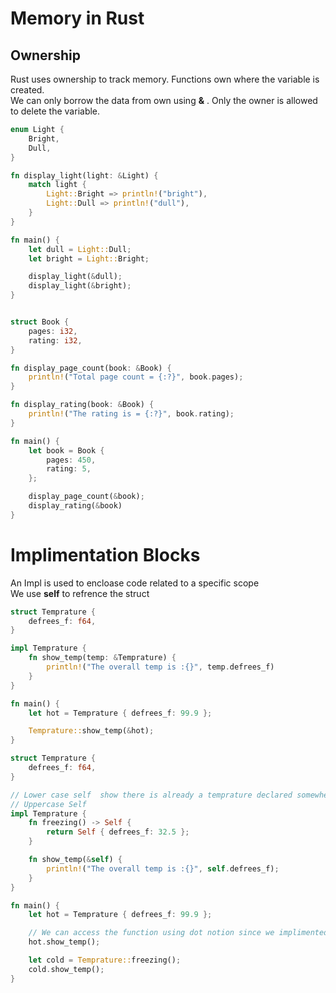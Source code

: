 # Memory in Rust

## Ownership

Rust uses ownership to track memory.
Functions own where the variable is created. \
 We can only borrow the data from own using **&** . Only the owner is allowed to delete the variable.

```rs
enum Light {
    Bright,
    Dull,
}

fn display_light(light: &Light) {
    match light {
        Light::Bright => println!("bright"),
        Light::Dull => println!("dull"),
    }
}

fn main() {
    let dull = Light::Dull;
    let bright = Light::Bright;

    display_light(&dull);
    display_light(&bright);
}

```

```rs

struct Book {
    pages: i32,
    rating: i32,
}

fn display_page_count(book: &Book) {
    println!("Total page count = {:?}", book.pages);
}

fn display_rating(book: &Book) {
    println!("The rating is = {:?}", book.rating);
}

fn main() {
    let book = Book {
        pages: 450,
        rating: 5,
    };

    display_page_count(&book);
    display_rating(&book)
}

```

# Implimentation Blocks

An Impl is used to encloase code related to a specific scope \
We use **self** to refrence the struct

```rs
struct Temprature {
    defrees_f: f64,
}

impl Temprature {
    fn show_temp(temp: &Temprature) {
        println!("The overall temp is :{}", temp.defrees_f)
    }
}

fn main() {
    let hot = Temprature { defrees_f: 99.9 };

    Temprature::show_temp(&hot);
}
```

```rs
struct Temprature {
    defrees_f: f64,
}

// Lower case self  show there is already a temprature declared somewhere
// Uppercase Self
impl Temprature {
    fn freezing() -> Self {
        return Self { defrees_f: 32.5 };
    }

    fn show_temp(&self) {
        println!("The overall temp is :{}", self.defrees_f);
    }
}

fn main() {
    let hot = Temprature { defrees_f: 99.9 };

    // We can access the function using dot notion since we implimented the struct
    hot.show_temp();

    let cold = Temprature::freezing();
    cold.show_temp();
}
```
